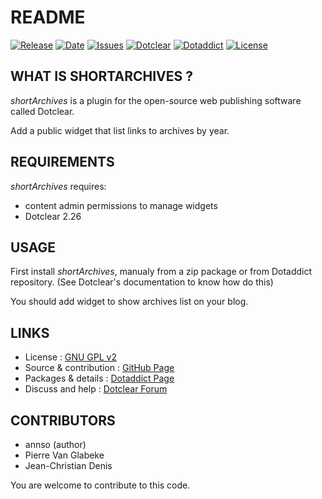 # README

[![Release](https://img.shields.io/github/v/release/JcDenis/shortArchives)](https://github.com/JcDenis/shortArchives/releases)
[![Date](https://img.shields.io/github/release-date/JcDenis/shortArchives)](https://github.com/JcDenis/shortArchives/releases)
[![Issues](https://img.shields.io/github/issues/JcDenis/shortArchives)](https://github.com/JcDenis/shortArchives/issues)
[![Dotclear](https://img.shields.io/badge/dotclear-v2.26-blue.svg)](https://fr.dotclear.org/download)
[![Dotaddict](https://img.shields.io/badge/dotaddict-official-green.svg)](https://plugins.dotaddict.org/dc2/details/shortArchives)
[![License](https://img.shields.io/github/license/JcDenis/shortArchives)](https://github.com/JcDenis/shortArchives/blob/master/LICENSE)

## WHAT IS SHORTARCHIVES ?

_shortArchives_ is a plugin for the open-source 
web publishing software called Dotclear.

Add a public widget that list links to archives by year.

## REQUIREMENTS

 _shortArchives_ requires: 

  * content admin permissions to manage widgets
  * Dotclear 2.26

## USAGE

First install _shortArchives_, manualy from a zip package or from 
Dotaddict repository. (See Dotclear's documentation to know how do this)

You should add widget to show archives list on your blog.

## LINKS

 * License : [GNU GPL v2](https://www.gnu.org/licenses/old-licenses/lgpl-2.0.html)
 * Source & contribution : [GitHub Page](https://github.com/JcDenis/shortArchives)
 * Packages & details : [Dotaddict Page](https://plugins.dotaddict.org/dc2/details/shortArchives)
 * Discuss and help : [Dotclear Forum](http://forum.dotclear.org/viewtopic.php?pid=321044#p321044)

## CONTRIBUTORS

 * annso (author)
 * Pierre Van Glabeke
 * Jean-Christian Denis

 You are welcome to contribute to this code.